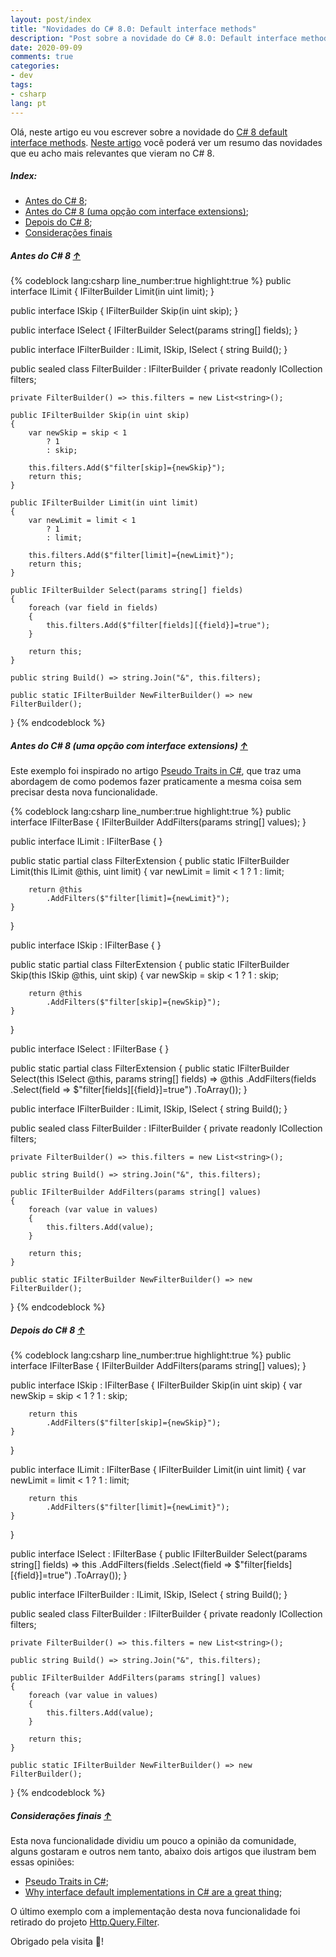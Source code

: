 ```yaml
---
layout: post/index
title: "Novidades do C# 8.0: Default interface methods"
description: "Post sobre a novidade do C# 8.0: Default interface methods"
date: 2020-09-09
comments: true
categories:
- dev
tags:
- csharp
lang: pt
---
```


Olá, neste artigo eu vou escrever sobre a novidade do [C# 8 default interface methods](https://docs.microsoft.com/en-us/dotnet/csharp/whats-new/csharp-8#default-interface-methods).
[Neste artigo](/pt/csharp-8) você poderá ver um resumo das novidades que eu acho mais relevantes que vieram no C# 8.

<!--more-->

##### Index:

 - [Antes do C# 8](/pt/csharp-8-default-interface-methods/#Antes-do-C-8-↑);
 - [Antes do C# 8 (uma opção com interface extensions)](/pt/csharp-8-default-interface-methods/#Antes-do-C-8-uma-opcao-com-interface-extensions-↑);
 - [Depois do C# 8](/pt/csharp-8-default-interface-methods/#Depois-do-C-8-↑);
 - [Considerações finais](/pt/csharp-8-default-interface-methods/#Consideracoes-finais-↑)

##### Antes do C# 8 [↑](#Index)

{% codeblock lang:csharp line_number:true highlight:true %}
public interface ILimit
{
    IFilterBuilder Limit(in uint limit);
}

public interface ISkip
{
    IFilterBuilder Skip(in uint skip);
}

public interface ISelect
{
    IFilterBuilder Select(params string[] fields);
}

public interface IFilterBuilder : ILimit, ISkip, ISelect
{
    string Build();
}

public sealed class FilterBuilder : IFilterBuilder
{
    private readonly ICollection<string> filters;

    private FilterBuilder() => this.filters = new List<string>();

    public IFilterBuilder Skip(in uint skip)
    {
        var newSkip = skip < 1
            ? 1
            : skip;

        this.filters.Add($"filter[skip]={newSkip}");
        return this;
    }

    public IFilterBuilder Limit(in uint limit)
    {
        var newLimit = limit < 1
            ? 1
            : limit;

        this.filters.Add($"filter[limit]={newLimit}");
        return this;
    }

    public IFilterBuilder Select(params string[] fields)
    {
        foreach (var field in fields)
        {
            this.filters.Add($"filter[fields][{field}]=true");
        }

        return this;
    }

    public string Build() => string.Join("&", this.filters);

    public static IFilterBuilder NewFilterBuilder() => new FilterBuilder();
}
{% endcodeblock %}

##### Antes do C# 8 (uma opção com interface extensions)  [↑](#Index)

Este exemplo foi inspirado no artigo [Pseudo Traits in C#](https://dev.to/htissink/pseudo-traits-in-c-lnp), que traz uma abordagem de como podemos fazer praticamente a mesma coisa sem precisar desta nova funcionalidade.

{% codeblock lang:csharp line_number:true highlight:true %}
public interface IFilterBase
{
    IFilterBuilder AddFilters(params string[] values);
}

public interface ILimit : IFilterBase
{
}

public static partial class FilterExtension
{
    public static IFilterBuilder Limit(this ILimit @this, uint limit)
    {
        var newLimit = limit < 1
            ? 1
            : limit;

        return @this
            .AddFilters($"filter[limit]={newLimit}");
    }
}

public interface ISkip : IFilterBase
{
}

public static partial class FilterExtension
{
    public static IFilterBuilder Skip(this ISkip @this, uint skip)
    {
        var newSkip = skip < 1
            ? 1
            : skip;

        return @this
            .AddFilters($"filter[skip]={newSkip}");
    }
}

public interface ISelect : IFilterBase
{
}

public static partial class FilterExtension
{
    public static IFilterBuilder Select(this ISelect @this, params string[] fields) => @this
        .AddFilters(fields
            .Select(field => $"filter[fields][{field}]=true")
            .ToArray());
}

public interface IFilterBuilder : ILimit, ISkip, ISelect
{
    string Build();
}

public sealed class FilterBuilder : IFilterBuilder
{
    private readonly ICollection<string> filters;

    private FilterBuilder() => this.filters = new List<string>();

    public string Build() => string.Join("&", this.filters);

    public IFilterBuilder AddFilters(params string[] values)
    {
        foreach (var value in values)
        {
            this.filters.Add(value);
        }

        return this;
    }

    public static IFilterBuilder NewFilterBuilder() => new FilterBuilder();
}
{% endcodeblock %}

##### Depois do C# 8 [↑](#Index)

{% codeblock lang:csharp line_number:true highlight:true %}
public interface IFilterBase
{
    IFilterBuilder AddFilters(params string[] values);
}

public interface ISkip : IFilterBase
{
    IFilterBuilder Skip(in uint skip)
    {
        var newSkip = skip < 1
            ? 1
            : skip;

        return this
            .AddFilters($"filter[skip]={newSkip}");
    }
}

public interface ILimit : IFilterBase
{
    IFilterBuilder Limit(in uint limit)
    {
        var newLimit = limit < 1
            ? 1
            : limit;

        return this
            .AddFilters($"filter[limit]={newLimit}");
    }
}

public interface ISelect : IFilterBase
{
    public IFilterBuilder Select(params string[] fields) => this
        .AddFilters(fields
            .Select(field => $"filter[fields][{field}]=true")
            .ToArray());
}

public interface IFilterBuilder : ILimit, ISkip, ISelect
{
    string Build();
}

public sealed class FilterBuilder : IFilterBuilder
{
    private readonly ICollection<string> filters;

    private FilterBuilder() => this.filters = new List<string>();

    public string Build() => string.Join("&", this.filters);

    public IFilterBuilder AddFilters(params string[] values)
    {
        foreach (var value in values)
        {
            this.filters.Add(value);
        }

        return this;
    }

    public static IFilterBuilder NewFilterBuilder() => new FilterBuilder();
}
{% endcodeblock %}

##### Considerações finais [↑](#Index)

Esta nova funcionalidade dividiu um pouco a opinião da comunidade, alguns gostaram e outros nem tanto, abaixo dois artigos que ilustram bem essas opiniões:

 - [Pseudo Traits in C#](https://dev.to/htissink/pseudo-traits-in-c-lnp);
 - [Why interface default implementations in C# are a great thing](https://dev.to/lolle2000la/why-interface-default-implementations-in-c-are-a-great-thing-52nj);

O último exemplo com a implementação desta nova funcionalidade foi retirado do projeto [Http.Query.Filter](https://github.com/jroliveira/http-query-filter/).

Obrigado pela visita 🙂!
